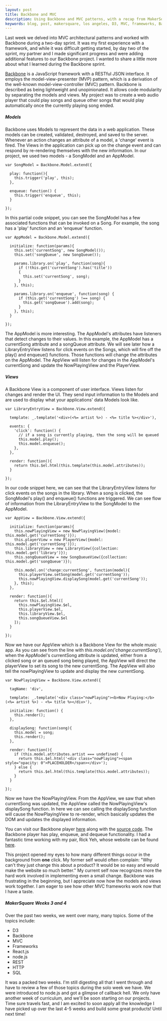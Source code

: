 ```yaml
---
layout: post
title: Backbone and MVC
description: Using Backbone and MVC patterns, with a recap from MakerSquare Weeks 3 and 4.
keywords: blog, post, makersquare, los angeles, D3, MVC, frameworks, Backbone.js, Backbone, React, React.js, node.js, models, views, collections, servers, REST, SQL, databases
---
```


Last week we delved into MVC architectural patterns and worked with Backbone during a two-day sprint. It was my first experience with a framework, and while it was difficult getting started, by day two of the sprint, my partner and I made significant progress and were adding additional features to our Backbone project. I wanted to share a little more about what I learned during the Backbone sprint.

<a href="http://backbonejs.org/" target="_blank">Backbone</a> is a JavaScript framework with a RESTful JSON interface. It employs the model-view-presenter (MVP) pattern, which is a derivation of the well-known model-view-controller (MVC) pattern. Backbone is described as being lightweight and unopinionated. It allows code modularity by separating the models and views. My project was to create a web audio player that could play songs and queue other songs that would play automatically once the currently playing song ended.

<h5>Models</h5>

Backbone uses Models to represent the data in a web application. These models can be created, validated, destroyed, and saved to the server. Whenever an action changes an attribute of a model, a 'change' event is fired. The Views in the application can pick up on the change event and can respond by re-rendering themselves with the new information. In our project, we used two models - a SongModel and an AppModel.

~~~~~~~~
var SongModel = Backbone.Model.extend({

  play: function(){
    this.trigger('play', this);
  },

  enqueue: function() {
    this.trigger('enqueue', this);
  }

});
~~~~~~~~

In this partial code snippet, you can see the SongModel has a few associated functions that can be invoked on a Song. For example, the song has a 'play' function and an 'enqueue' function. 

~~~~~~~~
var AppModel = Backbone.Model.extend({

  initialize: function(params){
    this.set('currentSong', new SongModel());
    this.set('songQueue', new SongQueue());

    params.library.on('play', function(song){
      if (!this.get('currentSong').has('title'))
      {
        this.set('currentSong', song);
      }
    }, this);

    params.library.on('enqueue', function(song) {
      if (this.get('currentSong') !== song) {
        this.get('songQueue').add(song);
      }
    }, this);
  }

});
~~~~~~~~

The AppModel is more interesting. The AppModel's attributes have listeners that detect changes to their values. In this example, the AppModel has a currentSong attribute and a songQueue attribute. We will see later how a LibraryEntryView listens for click events on the Songs, which will fire off the play() and enqueue() functions. Those functions will change the attributes on the AppModel. The AppView will listen for changes in the AppModel's currentSong and update the NowPlayingView and the PlayerView.

<h5>Views</h5>

A Backbone View is a component of user interface. Views listen for changes and render the UI. They send input information to the Models and are used to display what your applications' data Models look like. 

~~~~~~~~
var LibraryEntryView = Backbone.View.extend({

  template: _.template('<div>(<%= artist %>) - <%= title %></div>'),

  events: {
    'click': function() {
      // if a song is currently playing, then the song will be queued
      this.model.play();
      this.model.enqueue();
    },
  },

  render: function(){
    return this.$el.html(this.template(this.model.attributes));
  }

});
~~~~~~~~

In our code snippet here, we can see that the LibraryEntryView listens for click events on the songs in the library. When a song is clicked, the SongModel's play() and enqueue() functions are triggered. We can see flow of information from the LibraryEntryView to the SongModel to the AppModel.

~~~~~~~~
var AppView = Backbone.View.extend({

  initialize: function(params){
    this.nowPlayingView = new NowPlayingView({model: this.model.get('currentSong')});
    this.playerView = new PlayerView({model: this.model.get('currentSong')});
    this.libraryView = new LibraryView({collection: this.model.get('library')});
    this.songQueueView = new SongQueueView({collection: this.model.get('songQueue')});

    this.model.on('change:currentSong', function(model){
      this.playerView.setSong(model.get('currentSong'));
      this.nowPlayingView.displaySong(model.get('currentSong'));
    }, this);
  },

  render: function(){
    return this.$el.html([
      this.nowPlayingView.$el,
      this.playerView.$el,
      this.libraryView.$el,
      this.songQueueView.$el
    ]);
  }

});
~~~~~~~~

Now we have our AppView which is a Backbone View for the whole music app. As you can see from the line with <em>this.model.on('change:currentSong')</em>, when the AppModel's currentSong attribute is updated, either from a clicked song or an queued song being played, the AppView will direct the playerView to set its song to the new currentSong. The AppView will also tell the nowPlayingView to update and display the new currentSong.

~~~~~~~~
var NowPlayingView = Backbone.View.extend({

  tagName: 'div',

  template: _.template('<div class="nowPlaying"><b>Now Playing:</b> (<%= artist %>) - <%= title %></div>'),

  initialize: function() {
    this.render();
  },

  displaySong: function(song){
    this.model = song;
    this.render();
  },

  render: function(){
    if (this.model.attributes.artist === undefined) {
      return this.$el.html('<div class="nowPlaying"><span style="opacity: 0">PLACEHOLDER</span></div>');
    } else {
      return this.$el.html(this.template(this.model.attributes));
    }
  }

});
~~~~~~~~

Now we have the NowPlayingView. From the AppView, we saw that when currentSong was updated, the AppView called the NowPlayingView's displaySong function. In here we can see calling the displaySong function will cause the NowPlayingView to re-render, which basically updates the DOM and updates the displayed information.

You can visit our Backbone player <a href="http://www.marksanghoonkim.com/backbone-player/" target="_blank">here</a> along with the <a href="https://github.com/marksanghoonkim/backbone-player" target="_blank">source code</a>. The Backbone player has play, enqueue, and dequeue functionality. I had a fantastic time working with my pair, Rick Yeh, whose website can be found <a href="http://www.rickyeh.com/" target="_blank">here</a>.

This project opened my eyes to how many different things occur in the background from <b>one</b> click. My former self would often complain: "Why can't they just change this about a product? It would be so easy and would make the website so much better." My current self now recognizes more the hard work involved in implementing even a small change. Backbone was frustrating in the beginning, but I appreciate now how the models and views work together. I am eager to see how other MVC frameworks work now that I have a taste.

<h5>MakerSquare Weeks 3 and 4</h5>

Over the past two weeks, we went over many, many topics. Some of the topics include:

* D3
* Backbone
* MVC
* Frameworks
* React.js
* node.js
* REST
* HTTP
* SQL

It was a packed two weeks. I'm still digesting all that I went through and have to review a few of those topics during the solo week we have. We were introduced to node.js and got a glimpse of callback hell. We only have another week of curriculum, and we'll be soon starting on our projects. Time sure travels fast, and I am excited to soon apply all the knowledge I have picked up over the last 4-5 weeks and build some great products! Until next time!